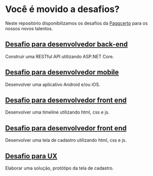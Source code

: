 # Você é movido a desafios?

Neste repositório disponibilizamos os desafios da [Paggcerto](https://www.paggcerto.com.br/) para os nossos novos talentos.

## [Desafio para desenvolvedor back-end](https://github.com/paggcerto-sa/desafios/blob/master/back-end.md)
Construir uma RESTful API utilizando ASP.NET Core.

## [Desafio para desenvolvedor mobile](https://github.com/paggcerto-sa/desafios/blob/master/mobile.md)
Desenvolver uma aplicativo Android e/ou iOS.

## [Desafio para desenvolvedor front end](https://github.com/paggcerto-sa/desafios/blob/master/front-end.md)
Desenvolver uma timeline utilizando html, css e js.

## [Desafio para desenvolvedor front end ](https://github.com/paggcerto-sa/desafios/blob/master/front-end-cadastro.md)
Desenvolver uma tela de cadastro utilizando html, css e js.

## [Desafio para UX ](https://github.com/paggcerto-sa/desafios/blob/master/ux.md)
Elaborar uma solução, protótipo da tela de cadastro.
